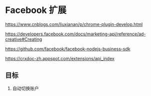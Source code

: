 # Facebook 扩展

https://www.cnblogs.com/liuxianan/p/chrome-plugin-develop.html

https://developers.facebook.com/docs/marketing-api/reference/ad-creative#Creating

https://github.com/facebook/facebook-nodejs-business-sdk

https://crxdoc-zh.appspot.com/extensions/api_index

## 目标

1. 自动切换账户
